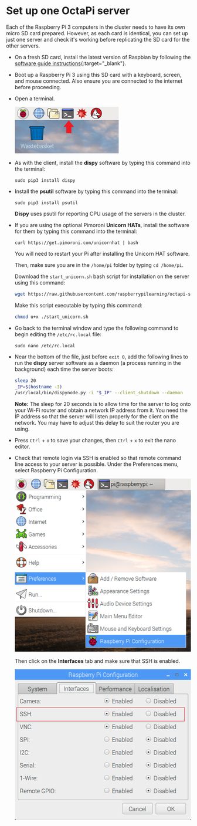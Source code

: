 # Set up one OctaPi server

Each of the Raspberry Pi 3 computers in the cluster needs to have its own micro SD card prepared. However, as each card is identical, you can set up just one server and check it's working before replicating the SD card for the other servers.

- On a fresh SD card, install the latest version of Raspbian by following the [software guide instructions](https://www.raspberrypi.org/learning/software-guide/quickstart/){:target="_blank"}.

- Boot up a Raspberry Pi 3 using this SD card with a keyboard, screen, and mouse connected. Also ensure you are connected to the internet before proceeding.

- Open a terminal.

    ![Open a terminal](images/terminal.png)

- As with the client, install the **dispy** software by typing this command into the terminal:

    ```
    sudo pip3 install dispy
    ```

- Install the **psutil** software by typing this command into the terminal:

    ```
    sudo pip3 install psutil
    ```

    **Dispy** uses psutil for reporting CPU usage of the servers in the cluster.


- If you are using the optional Pimoroni **Unicorn HATs**, install the software for them by typing this command into the terminal:

    ```
    curl https://get.pimoroni.com/unicornhat | bash
    ```

    You will need to restart your Pi after installing the Unicorn HAT software.
    
    Then, make sure you are in the `/home/pi` folder by typing `cd /home/pi`.
    
    Download the `start_unicorn.sh` bash script for installation on the server using this command:

    ```bash
    wget https://raw.githubusercontent.com/raspberrypilearning/octapi-setup/server/start_unicorn.sh
    ```
    
    Make this script executable by typing this command:
    
    ```bash
    chmod u+x ./start_unicorn.sh
    ```

- Go back to the terminal window and type the following command to begin editing the `/etc/rc.local` file:

    ```
    sudo nano /etc/rc.local
    ```

- Near the bottom of the file, just before `exit 0`, add the following lines to run the **dispy** server software as a daemon (a process running in the background) each time the server boots:

    ```bash
    sleep 20
    _IP=$(hostname -I)
    /usr/local/bin/dispynode.py -i "$_IP" --client_shutdown --daemon
    ```

    **Note:** The sleep for 20 seconds is to allow time for the server to log onto your Wi-Fi router and obtain a network IP address from it. You need the IP address so that the server will listen properly for the client on the network. You may have to adjust this delay to suit the router you are using.

- Press `Ctrl` + `o` to save your changes, then `Ctrl` + `x` to exit the nano editor.

- Check that remote login via SSH is enabled so that remote command line access to your server is possible. Under the Preferences menu, select Raspberry Pi Configuration.

    ![Enable SSH](images/enable-ssh1.png)

    Then click on the **Interfaces** tab and make sure that SSH is enabled.

    ![Enable SSH](images/enable-ssh.png)
